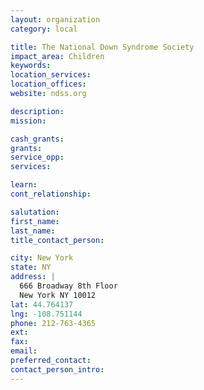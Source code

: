 ```yaml
---
layout: organization
category: local

title: The National Down Syndrome Society
impact_area: Children
keywords: 
location_services: 
location_offices: 
website: ndss.org

description: 
mission: 

cash_grants: 
grants: 
service_opp: 
services: 

learn: 
cont_relationship: 

salutation: 
first_name: 
last_name: 
title_contact_person: 

city: New York
state: NY
address: |
  666 Broadway 8th Floor  
  New York NY 10012
lat: 44.764137
lng: -108.751144
phone: 212-763-4365
ext: 
fax: 
email: 
preferred_contact: 
contact_person_intro: 
---
```

